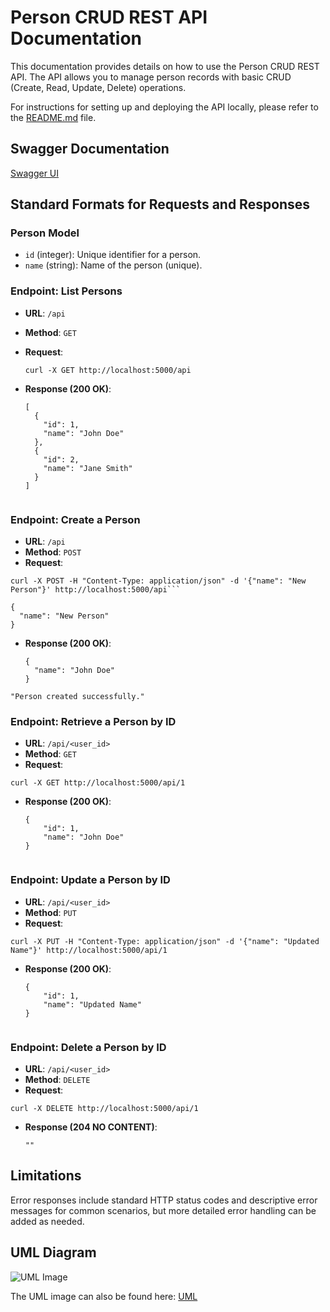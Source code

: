# Person CRUD REST API Documentation

This documentation provides details on how to use the Person CRUD REST API. The API allows you to manage person records with basic CRUD (Create, Read, Update, Delete) operations.

For instructions for setting up and deploying the API locally, please refer to the [README.md](https://github.com/iamprecieee/person-crud-api/blob/main/README.md) file.

## Swagger Documentation

[Swagger UI](https://person-crud-izmp.onrender.com/swagger-ui)


## Standard Formats for Requests and Responses

### Person Model

- `id` (integer): Unique identifier for a person.
- `name` (string): Name of the person (unique).


### Endpoint: List Persons

- **URL**: `/api`
- **Method**: `GET`
- **Request**:

    ```
  curl -X GET http://localhost:5000/api
    ```

- **Response (200 OK)**:

  ```
  [
    {
      "id": 1,
      "name": "John Doe"
    },
    {
      "id": 2,
      "name": "Jane Smith"
    }
  ]


### Endpoint: Create a Person

- **URL**: `/api`
- **Method**: `POST`
- **Request**:

```
curl -X POST -H "Content-Type: application/json" -d '{"name": "New Person"}' http://localhost:5000/api```

```
    {
      "name": "New Person"
    }

- **Response (200 OK)**:

  ```
  {
    "name": "John Doe"
  }
  ```

```"Person created successfully."```


### Endpoint: Retrieve a Person by ID

- **URL**: `/api/<user_id>`
- **Method**: `GET`
- **Request**:

```
curl -X GET http://localhost:5000/api/1
```

- **Response (200 OK)**:

  ```
  {
      "id": 1,
      "name": "John Doe"
  }


### Endpoint: Update a Person by ID

- **URL**: `/api/<user_id>`
- **Method**: `PUT`
- **Request**:

```
curl -X PUT -H "Content-Type: application/json" -d '{"name": "Updated Name"}' http://localhost:5000/api/1
```

- **Response (200 OK)**:

  ```
  {
      "id": 1,
      "name": "Updated Name"
  }


### Endpoint: Delete a Person by ID

- **URL**: `/api/<user_id>`
- **Method**: `DELETE`
- **Request**:

```
curl -X DELETE http://localhost:5000/api/1
```

- **Response (204 NO CONTENT)**:
  
  ```""```



## Limitations

Error responses include standard HTTP status codes and descriptive error messages for common scenarios, but more detailed error handling can be added as needed.


## UML Diagram

![UML Image](https://github.com/iamprecieee/person-crud-api/blob/main/person_crud_UML.png)

The UML image can also be found here:
[UML](http://scssr.tech/uml)
